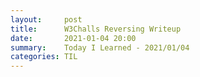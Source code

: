 ```yaml
---
layout:     post
title:      W3Challs Reversing Writeup
date:       2021-01-04 20:00
summary:    Today I Learned - 2021/01/04
categories: TIL
---
```


